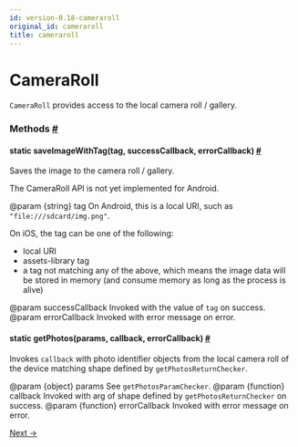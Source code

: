 ```yaml
---
id: version-0.18-cameraroll
original_id: cameraroll
title: cameraroll
---
```

<a id="content"></a><h1>CameraRoll</h1><div><div><p><code>CameraRoll</code> provides access to the local camera roll / gallery.</p></div><span><h3><a class="anchor" name="methods"></a>Methods <a class="hash-link" href="#methods">#</a></h3><div class="props"><div class="prop"><h4 class="propTitle"><a class="anchor" name="saveimagewithtag"></a><span class="propType">static </span>saveImageWithTag<span class="propType">(tag, successCallback, errorCallback)</span> <a class="hash-link" href="#saveimagewithtag">#</a></h4><div><p>Saves the image to the camera roll / gallery.</p><p>The CameraRoll API is not yet implemented for Android.</p><p>@param {string} tag On Android, this is a local URI, such
as <code>"file:///sdcard/img.png"</code>.</p><p>On iOS, the tag can be one of the following:</p><ul><li>local URI</li><li>assets-library tag</li><li>a tag not matching any of the above, which means the image data will
be stored in memory (and consume memory as long as the process is alive)</li></ul><p>@param successCallback Invoked with the value of <code>tag</code> on success.
@param errorCallback Invoked with error message on error.</p></div></div><div class="prop"><h4 class="propTitle"><a class="anchor" name="getphotos"></a><span class="propType">static </span>getPhotos<span class="propType">(params, callback, errorCallback)</span> <a class="hash-link" href="#getphotos">#</a></h4><div><p> Invokes <code>callback</code> with photo identifier objects from the local camera
 roll of the device matching shape defined by <code>getPhotosReturnChecker</code>.</p><p> @param {object} params See <code>getPhotosParamChecker</code>.
 @param {function} callback Invoked with arg of shape defined by
 <code>getPhotosReturnChecker</code> on success.
 @param {function} errorCallback Invoked with error message on error.</p></div></div></div></span></div><div class="docs-prevnext"><a class="docs-next" href="dimensions.html#content">Next →</a></div>